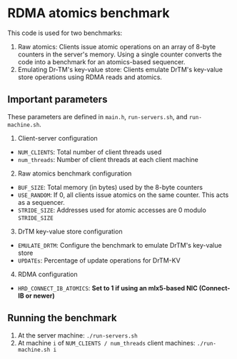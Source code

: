 # RDMA atomics benchmark
This code is used for two benchmarks:

1. Raw atomics: Clients issue atomic operations on an array of 8-byte counters
   in the server's memory. Using a single counter converts the code into a
   benchmark for an atomics-based sequencer.
2. Emulating Dr-TM's key-value store: Clients emulate DrTM's key-value store
   operations using RDMA reads and atomics.

## Important parameters
These parameters are defined in `main.h`, `run-servers.sh`, and `run-machine.sh`.

1. Client-server configuration
  * `NUM_CLIENTS`: Total number of client threads used
  * `num_threads`: Number of client threads at each client machine
2. Raw atomics benchmark configuration
  * `BUF_SIZE`: Total memory (in bytes) used by the 8-byte counters
  * `USE_RANDOM`: If 0, all clients issue atomics on the same counter. This
    acts as a sequencer.
  * `STRIDE_SIZE`: Addresses used for atomic accesses are 0 modulo `STRIDE_SIZE`
3. DrTM key-value store configuration
  * `EMULATE_DRTM`: Configure the benchmark to emulate DrTM's key-value store
  * `UPDATEs`: Percentage of update operations for DrTM-KV
4. RDMA configuration
  * `HRD_CONNECT_IB_ATOMICS`: **Set to 1 if using an mlx5-based NIC (Connect-IB
    or newer)**

## Running the benchmark
1. At the server machine: `./run-servers.sh`
2. At machine `i` of `NUM_CLIENTS / num_threads` client machines:
   `./run-machine.sh i`

